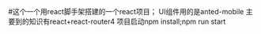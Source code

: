 #这个一个用react脚手架搭建的一个react项目；
UI组件用的是anted-mobile
主要到的知识有react+react-router4
项目启动npm install;npm run start
